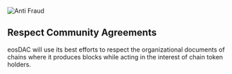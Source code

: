 ![Anti Fraud](/assets/vision-core-principles/anti-fraud-icon160x160.svg)

Respect Community Agreements
---

eosDAC will use its best efforts to respect the organizational documents of chains where it produces blocks while acting in the interest of chain token holders.
